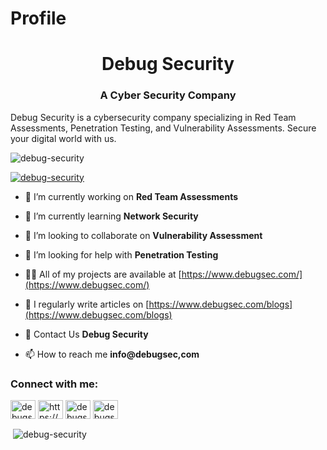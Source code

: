 # Profile
<h1 align="center">Debug Security</h1>
<h3 align="center">A Cyber Security Company</h3>
<p align="left">Debug Security is a cybersecurity company specializing in Red Team Assessments, Penetration Testing, and Vulnerability Assessments. Secure your digital world with us.</p>
<p align="left"> <img src="https://komarev.com/ghpvc/?username=debug-security&label=Profile%20views&color=0e75b6&style=flat" alt="debug-security" /> </p>
<p align="left"> <a href="https://github.com/ryo-ma/github-profile-trophy"><img src="https://github-profile-trophy.vercel.app/?username=debug-security" alt="debug-security" /></a> </p>

<p align="left"> <a href="[https://www.debugsec.com/services](https://www.debugsec.com/services)" target="blank"></a> </p>

- 🔭 I’m currently working on **Red Team Assessments**

- 🌱 I’m currently learning **Network Security**

- 👯 I’m looking to collaborate on **Vulnerability Assessment**

- 🤝 I’m looking for help with **Penetration Testing**

- 👨‍💻 All of my projects are available at [https://www.debugsec.com/](https://www.debugsec.com/)

- 📝 I regularly write articles on [https://www.debugsec.com/blogs](https://www.debugsec.com/blogs)

- 💬 Contact Us <a href="https://www.debugsec.com/contact-us" target="blank" rel="dofollow" style="text-decoration: none">**Debug Security**</a>

- 📫 How to reach me **info@debugsec,com**

<h3 align="left">Connect with me:</h3>
<p align="left">
<a href="https://twitter.com/debugsecurities" target="blank"><img align="center" src="https://raw.githubusercontent.com/rahuldkjain/github-profile-readme-generator/master/src/images/icons/Social/twitter.svg" alt="debugsecurities" height="30" width="40" /></a>
<a href="https://linkedin.com/in/https://www.linkedin.com/company/debugsec" target="blank"><img align="center" src="https://raw.githubusercontent.com/rahuldkjain/github-profile-readme-generator/master/src/images/icons/Social/linked-in-alt.svg" alt="https://www.linkedin.com/company/debugsec" height="30" width="40" /></a>
<a href="https://fb.com/debugsec" target="blank"><img align="center" src="https://raw.githubusercontent.com/rahuldkjain/github-profile-readme-generator/master/src/images/icons/Social/facebook.svg" alt="debugsec" height="30" width="40" /></a>
<a href="https://instagram.com/debugsecurityltd" target="blank"><img align="center" src="https://raw.githubusercontent.com/rahuldkjain/github-profile-readme-generator/master/src/images/icons/Social/instagram.svg" alt="debugsecurityltd" height="30" width="40" /></a>
</p>

<p>&nbsp;<img align="center" src="https://github-readme-stats.vercel.app/api?username=debug-security&show_icons=true&locale=en" alt="debug-security" /></p>
